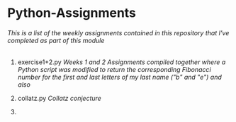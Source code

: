# Python-Assignments

###### This is a list of the weekly assignments contained in this repository that I've completed as part of this module

1. exercise1+2.py 
*Weeks 1 and 2 Assignments compiled together where a Python script was modified to return the corresponding Fibonacci number for the first and last letters of my last name ("b" and "e") and also* 

2. collatz.py
*Collatz conjecture*

3. 
